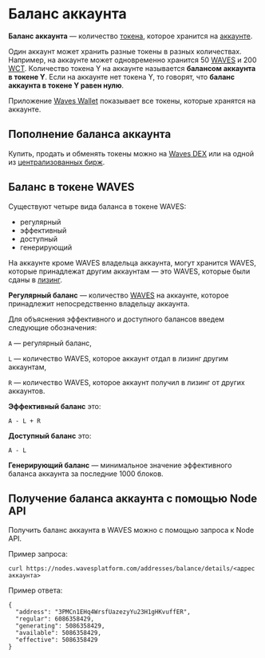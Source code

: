 # Баланс аккаунта

**Баланс аккаунта** — количество [токена](/blockchain/token.md), которое хранится на [аккаунте](/blockchain/account.md).

Один аккаунт может хранить разные токены в разных количествах. Например, на аккаунте может одновременно хранится 50 [WAVES](/blockchain/token/waves.md) и 200 [WCT](/blockchain/token/wct.md). Количество токена Y на аккаунте называется **балансом аккаунта в токене Y**. Если на аккаунте нет токена Y, то говорят, что **баланс аккаунта в токене Y равен нулю**.

Приложение [Waves Wallet](https://wavesplatform.com/technology/wallet) показывает все токены, которые хранятся на аккаунте.

## Пополнение баланса аккаунта

Купить, продать и обменять токены можно на [Waves DEX](/waves-dex/about-waves-dex.md) или на одной из [централизованных бирж](https://coinmarketcap.com/currencies/waves/#markets).

## Баланс в токене WAVES

Существуют четыре вида баланса в токене WAVES:

* регулярный
* эффективный
* доступный
* генерирующий

На аккаунте кроме WAVES владельца аккаунта, могут хранится WAVES, которые принадлежат другим аккаунтам — это WAVES, которые были сданы в [лизинг](/blockchain/leasing.md).

**Регулярный баланс** — количество [WAVES](/blockchain/token/waves.md) на аккаунте, которое принадлежит непосредственно владельцу аккаунта.

Для объяснения эффективного и доступного балансов введем следующие обозначения:

`A` — регулярный баланс,

`L` — количество WAVES, которое аккаунт отдал в лизинг другим аккаунтам,

`R` — количество WAVES, которое аккаунт получил в лизинг от других аккаунтов.

**Эффективный баланс** это:

```
A - L + R
```

**Доступный баланс** это:

```
A - L
```

**Генерирующий баланс** — минимальное значение эффективного баланса аккаунта за последние 1000 блоков.

## Получение баланса аккаунта с помощью Node API

Получить баланс аккаунта в WAVES можно с помощью запроса к Node API.

Пример запроса:

```
curl https://nodes.wavesplatform.com/addresses/balance/details/<адрес аккаунта>
```

Пример ответа:

```
{
  "address": "3PMCn1EHq4WrsfUazezyYu23H1gHKvuffER",
  "regular": 6086358429,
  "generating": 5086358429,
  "available": 5086358429,
  "effective": 5086358429
}
```
